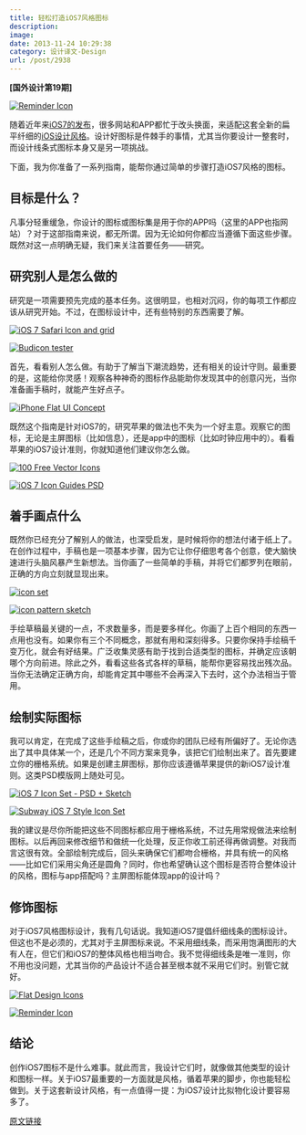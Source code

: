 ```yaml
---
title: 轻松打造iOS7风格图标
description: 
image: 
date: 2013-11-24 10:29:38
category: 设计译文-Design
url: /post/2938
---
```


**[国外设计第19期]**

[![Reminder Icon](http://designmodo.com/wp-content/uploads/2013/11/11.-icondesign.jpg)](http://dribbble.com/shots/1138524-Reminder-Icon)

随着近年来[iOS7的发布](http://designmodo.com/new-apple-not-flat/)，很多网站和APP都忙于改头换面，来适配这套全新的扁平纤细的[iOS设计风格](http://designmodo.com/ios-7-design-guide/)。设计好图标是件棘手的事情，尤其当你要设计一整套时，而设计线条式图标本身又是另一项挑战。

下面，我为你准备了一系列指南，能帮你通过简单的步骤打造iOS7风格的图标。

## 目标是什么？

凡事分轻重缓急，你设计的图标或图标集是用于你的APP吗（这里的APP也指网站）？对于这部指南来说，都无所谓。因为无论如何你都应当遵循下面这些步骤。既然对这一点明确无疑，我们来关注首要任务——研究。

## 研究别人是怎么做的

研究是一项需要预先完成的基本任务。这很明显，也相对沉闷，你的每项工作都应该从研究开始。不过，在图标设计中，还有些特别的东西需要了解。

[![iOS 7 Safari Icon and grid](http://designmodo.com/wp-content/uploads/2013/11/1.-ios-7-safari-icon.jpg)](http://dribbble.com/shots/1109303-iOS-7-Safari-Icon-and-grid)

[![Budicon tester](http://designmodo.com/wp-content/uploads/2013/11/2.-budicon-tester.jpg)](http://dribbble.com/shots/1182482-budicon-tester)

首先，看看别人怎么做。有助于了解当下潮流趋势，还有相关的设计守则。最重要的是，这能给你灵感！观察各种神奇的图标作品能助你发现其中的创意闪光，当你准备画手稿时，就能产生好点子。

[![iPhone Flat UI Concept](http://designmodo.com/wp-content/uploads/2013/11/3.-iphone-flat-ui.jpg)](http://dribbble.com/shots/1035246-iPhone-Flat-UI-Concept)

既然这个指南是针对iOS7的，研究苹果的做法也不失为一个好主意。观察它的图标，无论是主屏图标（比如信息），还是app中的图标（比如时钟应用中的）。看看苹果的iOS7设计准则，你就知道他们建议你怎么做。

[![100 Free Vector Icons](http://designmodo.com/wp-content/uploads/2013/11/4.-tilt-2.jpg)](http://dribbble.com/shots/1216382-100-Free-Vector-Icons)

[![iOS 7 Icon Guides PSD](http://designmodo.com/wp-content/uploads/2013/11/5.-7appicon-shot.jpg)](http://dribbble.com/shots/1109175-iOS-7-Icon-Guides-PS)

## 着手画点什么

既然你已经充分了解别人的做法，也深受启发，是时候将你的想法付诸于纸上了。在创作过程中，手稿也是一项基本步骤，因为它让你仔细思考各个创意，使大脑快速进行头脑风暴产生新想法。当你画了一些简单的手稿，并将它们都罗列在眼前，正确的方向立刻就显现出来。

[![icon set](http://designmodo.com/wp-content/uploads/2013/11/6.-iconset-hd.jpg)](http://dribbble.com/shots/648915-icon-set)

[![icon pattern sketch](http://designmodo.com/wp-content/uploads/2013/11/7.-postachio-icons.jpg)](http://dribbble.com/shots/1226080-icon-pattern-sketch)

手绘草稿最关键的一点，不求数量多，而是要多样化。你画了上百个相同的东西一点用也没有。如果你有三个不同概念，那就有用和深刻得多。只要你保持手绘稿千变万化，就会有好结果。广泛收集灵感有助于找到合适类型的图标，并确定应该朝哪个方向前进。除此之外，看看这些各式各样的草稿，能帮你更容易找出残次品。当你无法确定正确方向，却能肯定其中哪些不会再深入下去时，这个办法相当于管用。

## 绘制实际图标

我可以肯定，在完成了这些手绘稿之后，你或你的团队已经有所偏好了。无论你选出了其中具体某一个，还是几个不同方案来竞争，该把它们绘制出来了。首先要建立你的栅格系统。如果是创建主屏图标，那你应该遵循苹果提供的新iOS7设计准则。这类PSD模版网上随处可见。

[![iOS 7 Icon Set - PSD + Sketch](http://designmodo.com/wp-content/uploads/2013/11/8.-ios-7-icon-set.jpg)](http://dribbble.com/shots/1280065-iOS-7-Icon-Set-PSD-Sketch-V4)

[![Subway iOS 7 Style Icon Set](http://designmodo.com/wp-content/uploads/2013/11/9.-subway_ios7.jpg)](http://dribbble.com/shots/1169185-Subway-iOS-7-Style-Icon-Set)

我的建议是尽你所能把这些不同图标都应用于栅格系统，不过先用常规做法来绘制图标。以后再回来修改细节和做统一化处理，反正你收工前还得再做调整。对我而言这很有效。全部绘制完成后，回头来确保它们都吻合栅格，并具有统一的风格——比如它们采用尖角还是圆角？同时，你也希望确认这个图标是否符合整体设计的风格，图标与app搭配吗？主屏图标能体现app的设计吗？

## 修饰图标

对于iOS7风格图标设计，我有几句话说。我知道iOS7提倡纤细线条的图标设计。但这也不是必须的，尤其对于主屏图标来说。不采用细线条，而采用饱满图形的大有人在，但它们和iOS7的整体风格也相当吻合。我不觉得细线条是唯一准则，你不用也没问题，尤其当你的产品设计不适合甚至根本就不采用它们时。别管它就好。

[![Flat Design Icons](http://designmodo.com/wp-content/uploads/2013/11/10.-dribbble.jpg)](http://dribbble.com/shots/1016855-Flat-Design-Icons-Set-Vol1)

[![Reminder Icon](http://designmodo.com/wp-content/uploads/2013/11/11.-icondesign.jpg)](http://dribbble.com/shots/1138524-Reminder-Icon)

## 结论

创作iOS7图标不是什么难事。就此而言，我设计它们时，就像做其他类型的设计和图标一样。关于iOS7最重要的一方面就是风格，循着苹果的脚步，你也能轻松做到。关于这套新设计风格，有一点值得一提：为iOS7设计比拟物化设计要容易多了。

[原文链接](http://designmodo.com/guide-ios7-icons/)